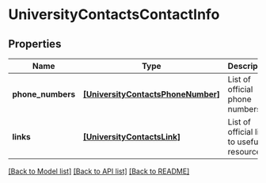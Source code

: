 # UniversityContactsContactInfo


## Properties
Name | Type | Description | Notes
------------ | ------------- | ------------- | -------------
**phone_numbers** | [**[UniversityContactsPhoneNumber]**](UniversityContactsPhoneNumber.md) | List of official phone numbers. | [optional] 
**links** | [**[UniversityContactsLink]**](UniversityContactsLink.md) | List of official links to useful resources. | [optional] 

[[Back to Model list]](../README.md#documentation-for-models) [[Back to API list]](../README.md#documentation-for-api-endpoints) [[Back to README]](../README.md)


